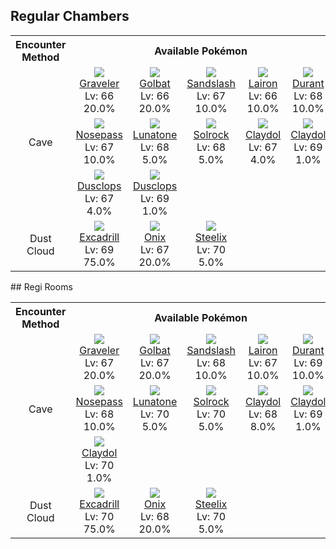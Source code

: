 ## Regular Chambers

<table><tr><th colspan="1">Encounter Method</th><th colspan="5" style = "text-align: center;">Available Pokémon</th></tr>
<tr><td rowspan="3" style="vertical-align: middle; word-wrap: break-word; text-align: center;">Cave</td><td style="text-align: center; vertical-align: bottom;"> <img src="https://smilingzero.github.io/BlazeBlack2ReduxWiki/img/animated/75.gif"> <br> <a href="https://smilingzero.github.io/BlazeBlack2ReduxWiki/pokemons/075">Graveler</a> <br> Lv: 66 <br> 20.0% </td><td style="text-align: center; vertical-align: bottom;"> <img src="https://smilingzero.github.io/BlazeBlack2ReduxWiki/img/animated/42.gif"> <br> <a href="https://smilingzero.github.io/BlazeBlack2ReduxWiki/pokemons/042">Golbat</a> <br> Lv: 66 <br> 20.0% </td><td style="text-align: center; vertical-align: bottom;"> <img src="https://smilingzero.github.io/BlazeBlack2ReduxWiki/img/animated/28.gif"> <br> <a href="https://smilingzero.github.io/BlazeBlack2ReduxWiki/pokemons/028">Sandslash</a> <br> Lv: 67 <br> 10.0% </td><td style="text-align: center; vertical-align: bottom;"> <img src="https://smilingzero.github.io/BlazeBlack2ReduxWiki/img/animated/305.gif"> <br> <a href="https://smilingzero.github.io/BlazeBlack2ReduxWiki/pokemons/305">Lairon</a> <br> Lv: 66 <br> 10.0% </td><td style="text-align: center; vertical-align: bottom;"> <img src="https://smilingzero.github.io/BlazeBlack2ReduxWiki/img/animated/632.gif"> <br> <a href="https://smilingzero.github.io/BlazeBlack2ReduxWiki/pokemons/632">Durant</a> <br> Lv: 68 <br> 10.0% </td></tr>
<tr><td style="text-align: center; vertical-align: bottom;"> <img src="https://smilingzero.github.io/BlazeBlack2ReduxWiki/img/animated/299.gif"> <br> <a href="https://smilingzero.github.io/BlazeBlack2ReduxWiki/pokemons/299">Nosepass</a> <br> Lv: 67 <br> 10.0% </td><td style="text-align: center; vertical-align: bottom;"> <img src="https://smilingzero.github.io/BlazeBlack2ReduxWiki/img/animated/337.gif"> <br> <a href="https://smilingzero.github.io/BlazeBlack2ReduxWiki/pokemons/337">Lunatone</a> <br> Lv: 68 <br> 5.0% </td><td style="text-align: center; vertical-align: bottom;"> <img src="https://smilingzero.github.io/BlazeBlack2ReduxWiki/img/animated/338.gif"> <br> <a href="https://smilingzero.github.io/BlazeBlack2ReduxWiki/pokemons/338">Solrock</a> <br> Lv: 68 <br> 5.0% </td><td style="text-align: center; vertical-align: bottom;"> <img src="https://smilingzero.github.io/BlazeBlack2ReduxWiki/img/animated/344.gif"> <br> <a href="https://smilingzero.github.io/BlazeBlack2ReduxWiki/pokemons/344">Claydol</a> <br> Lv: 67 <br> 4.0% </td><td style="text-align: center; vertical-align: bottom;"> <img src="https://smilingzero.github.io/BlazeBlack2ReduxWiki/img/animated/344.gif"> <br> <a href="https://smilingzero.github.io/BlazeBlack2ReduxWiki/pokemons/344">Claydol</a> <br> Lv: 69 <br> 1.0% </td></tr>
<tr><td style="text-align: center; vertical-align: bottom;"> <img src="https://smilingzero.github.io/BlazeBlack2ReduxWiki/img/animated/356.gif"> <br> <a href="https://smilingzero.github.io/BlazeBlack2ReduxWiki/pokemons/356">Dusclops</a> <br> Lv: 67 <br> 4.0% </td><td style="text-align: center; vertical-align: bottom;"> <img src="https://smilingzero.github.io/BlazeBlack2ReduxWiki/img/animated/356.gif"> <br> <a href="https://smilingzero.github.io/BlazeBlack2ReduxWiki/pokemons/356">Dusclops</a> <br> Lv: 69 <br> 1.0% </td><td></td><td></td><td></td></tr>
<tr><td rowspan="1" style="vertical-align: middle; word-wrap: break-word; text-align: center;">Dust Cloud</td><td style="text-align: center; vertical-align: bottom;"> <img src="https://smilingzero.github.io/BlazeBlack2ReduxWiki/img/animated/530.gif"> <br> <a href="https://smilingzero.github.io/BlazeBlack2ReduxWiki/pokemons/530">Excadrill</a> <br> Lv: 69 <br> 75.0% </td><td style="text-align: center; vertical-align: bottom;"> <img src="https://smilingzero.github.io/BlazeBlack2ReduxWiki/img/animated/95.gif"> <br> <a href="https://smilingzero.github.io/BlazeBlack2ReduxWiki/pokemons/095">Onix</a> <br> Lv: 67 <br> 20.0% </td><td style="text-align: center; vertical-align: bottom;"> <img src="https://smilingzero.github.io/BlazeBlack2ReduxWiki/img/animated/208.gif"> <br> <a href="https://smilingzero.github.io/BlazeBlack2ReduxWiki/pokemons/208">Steelix</a> <br> Lv: 70 <br> 5.0% </td><td></td><td></td></tr></table>
## Regi Rooms

<table><tr><th colspan="1">Encounter Method</th><th colspan="5" style = "text-align: center;">Available Pokémon</th></tr>
<tr><td rowspan="3" style="vertical-align: middle; word-wrap: break-word; text-align: center;">Cave</td><td style="text-align: center; vertical-align: bottom;"> <img src="https://smilingzero.github.io/BlazeBlack2ReduxWiki/img/animated/75.gif"> <br> <a href="https://smilingzero.github.io/BlazeBlack2ReduxWiki/pokemons/075">Graveler</a> <br> Lv: 67 <br> 20.0% </td><td style="text-align: center; vertical-align: bottom;"> <img src="https://smilingzero.github.io/BlazeBlack2ReduxWiki/img/animated/42.gif"> <br> <a href="https://smilingzero.github.io/BlazeBlack2ReduxWiki/pokemons/042">Golbat</a> <br> Lv: 67 <br> 20.0% </td><td style="text-align: center; vertical-align: bottom;"> <img src="https://smilingzero.github.io/BlazeBlack2ReduxWiki/img/animated/28.gif"> <br> <a href="https://smilingzero.github.io/BlazeBlack2ReduxWiki/pokemons/028">Sandslash</a> <br> Lv: 68 <br> 10.0% </td><td style="text-align: center; vertical-align: bottom;"> <img src="https://smilingzero.github.io/BlazeBlack2ReduxWiki/img/animated/305.gif"> <br> <a href="https://smilingzero.github.io/BlazeBlack2ReduxWiki/pokemons/305">Lairon</a> <br> Lv: 67 <br> 10.0% </td><td style="text-align: center; vertical-align: bottom;"> <img src="https://smilingzero.github.io/BlazeBlack2ReduxWiki/img/animated/632.gif"> <br> <a href="https://smilingzero.github.io/BlazeBlack2ReduxWiki/pokemons/632">Durant</a> <br> Lv: 69 <br> 10.0% </td></tr>
<tr><td style="text-align: center; vertical-align: bottom;"> <img src="https://smilingzero.github.io/BlazeBlack2ReduxWiki/img/animated/299.gif"> <br> <a href="https://smilingzero.github.io/BlazeBlack2ReduxWiki/pokemons/299">Nosepass</a> <br> Lv: 68 <br> 10.0% </td><td style="text-align: center; vertical-align: bottom;"> <img src="https://smilingzero.github.io/BlazeBlack2ReduxWiki/img/animated/337.gif"> <br> <a href="https://smilingzero.github.io/BlazeBlack2ReduxWiki/pokemons/337">Lunatone</a> <br> Lv: 70 <br> 5.0% </td><td style="text-align: center; vertical-align: bottom;"> <img src="https://smilingzero.github.io/BlazeBlack2ReduxWiki/img/animated/338.gif"> <br> <a href="https://smilingzero.github.io/BlazeBlack2ReduxWiki/pokemons/338">Solrock</a> <br> Lv: 70 <br> 5.0% </td><td style="text-align: center; vertical-align: bottom;"> <img src="https://smilingzero.github.io/BlazeBlack2ReduxWiki/img/animated/344.gif"> <br> <a href="https://smilingzero.github.io/BlazeBlack2ReduxWiki/pokemons/344">Claydol</a> <br> Lv: 68 <br> 8.0% </td><td style="text-align: center; vertical-align: bottom;"> <img src="https://smilingzero.github.io/BlazeBlack2ReduxWiki/img/animated/344.gif"> <br> <a href="https://smilingzero.github.io/BlazeBlack2ReduxWiki/pokemons/344">Claydol</a> <br> Lv: 69 <br> 1.0% </td></tr>
<tr><td style="text-align: center; vertical-align: bottom;"> <img src="https://smilingzero.github.io/BlazeBlack2ReduxWiki/img/animated/344.gif"> <br> <a href="https://smilingzero.github.io/BlazeBlack2ReduxWiki/pokemons/344">Claydol</a> <br> Lv: 70 <br> 1.0% </td><td></td><td></td><td></td><td></td></tr>
<tr><td rowspan="1" style="vertical-align: middle; word-wrap: break-word; text-align: center;">Dust Cloud</td><td style="text-align: center; vertical-align: bottom;"> <img src="https://smilingzero.github.io/BlazeBlack2ReduxWiki/img/animated/530.gif"> <br> <a href="https://smilingzero.github.io/BlazeBlack2ReduxWiki/pokemons/530">Excadrill</a> <br> Lv: 70 <br> 75.0% </td><td style="text-align: center; vertical-align: bottom;"> <img src="https://smilingzero.github.io/BlazeBlack2ReduxWiki/img/animated/95.gif"> <br> <a href="https://smilingzero.github.io/BlazeBlack2ReduxWiki/pokemons/095">Onix</a> <br> Lv: 68 <br> 20.0% </td><td style="text-align: center; vertical-align: bottom;"> <img src="https://smilingzero.github.io/BlazeBlack2ReduxWiki/img/animated/208.gif"> <br> <a href="https://smilingzero.github.io/BlazeBlack2ReduxWiki/pokemons/208">Steelix</a> <br> Lv: 70 <br> 5.0% </td><td></td><td></td></tr></table>
